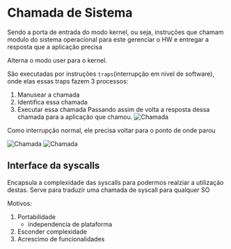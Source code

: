 # Chamada de Sistema
Sendo a porta de entrada do modo kernel, ou seja, instruções que chamam modulo do sistema operacional para este gerenciar o HW e entregar a resposta que a aplicação precisa

Alterna o modo user para o kernel.

São executadas por instruções `traps`(interrupção em nivel de software), onde elas essas traps fazem 3 processos:
1. Manusear a chamada
2. Identifica essa chamada
3. Executar essa chamada
Passando assim de volta a resposta dessa chamada para a aplicação que chamou.
![Chamada](./images/Screenshot%20from%202022-09-11%2023-42-43.png)

Como interrupção normal, ele precisa voltar para o ponto de onde parou

![Chamada](./images/Screenshot%20from%202022-09-11%2023-48-17.png)
![Chamada](./images/Screenshot%20from%202022-09-11%2023-50-35.png)

## Interface da syscalls
Encapsula a complexidade das syscalls para podermos realziar a utilização destas.
Serve para traduzir uma chamada de syscall para qualquer SO 

Motivos:
1. Portabilidade
    - independencia de plataforma
2. Esconder complexidade
3. Acrescimo de funcionalidades
